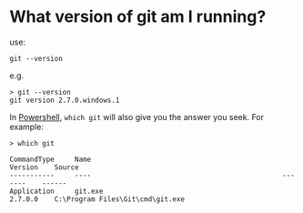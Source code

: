 ﻿# What version of git am I running?

use:

    git --version

e.g.

    > git --version
    git version 2.7.0.windows.1

In [Powershell](../powershell/01_summary.md), `which git` will also give you the answer you seek. For example:

    > which git

    CommandType     Name                                               Version    Source
    -----------     ----                                               -------    ------
    Application     git.exe                                            2.7.0.0    C:\Program Files\Git\cmd\git.exe